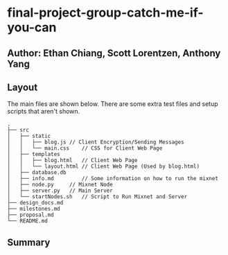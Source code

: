 # final-project-group-catch-me-if-you-can
## Author: Ethan Chiang, Scott Lorentzen, Anthony Yang

## Layout

The main files are shown below. There are some extra test files and setup scripts that aren't shown.

```
.
├── src
│   ├── static
│   │   ├── blog.js	// Client Encryption/Sending Messages
│   │   └── main.css	// CSS for Client Web Page
│   ├── templates
│   │   ├── blog.html	// Client Web Page
│   │   └── layout.html	// Client Web Page (Used by blog.html)
│   ├── database.db
│   ├── info.md         // Some information on how to run the mixnet
│   ├── node.py		// Mixnet Node
│   ├── server.py	// Main Server
│   └── startNodes.sh	// Script to Run Mixnet and Server
├── design_docs.md
├── milestones.md
├── proposal.md
└── README.md

```

## Summary
